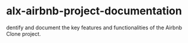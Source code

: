 # alx-airbnb-project-documentation
dentify and document the key features and functionalities of the Airbnb Clone project.
